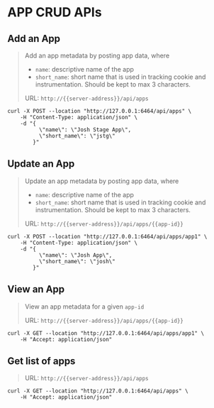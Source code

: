 # APP CRUD APIs

## Add an App

> Add an app metadata by posting app data, where
> - `name`: descriptive name of the app
> - `short_name`: short name that is used in tracking cookie and instrumentation. Should be kept to max 3 characters.
>
> URL: `http://{{server-address}}/api/apps`

```
curl -X POST --location "http://127.0.0.1:6464/api/apps" \
    -H "Content-Type: application/json" \
    -d "{
          \"name\": \"Josh Stage App\",
          \"short_name\": \"jstg\"
        }"
```

## Update an App

> Update an app metadata by posting app data, where
> - `name`: descriptive name of the app
> - `short_name`: short name that is used in tracking cookie and instrumentation. Should be kept to max 3 characters.
>
> URL: `http://{{server-address}}/api/apps/{{app-id}}`

```
curl -X POST --location "http://127.0.0.1:6464/api/apps/app1" \
    -H "Content-Type: application/json" \
    -d "{
          \"name\": \"Josh App\",
          \"short_name\": \"josh\"
        }"
```

## View an App

> View an app metadata for a given `app-id`
>
> URL: `http://{{server-address}}/api/apps/{{app-id}}`

```
curl -X GET --location "http://127.0.0.1:6464/api/apps/app1" \
    -H "Accept: application/json"
```

## Get list of apps

> URL: `http://{{server-address}}/api/apps`

```
curl -X GET --location "http://127.0.0.1:6464/api/apps" \
    -H "Accept: application/json"
```